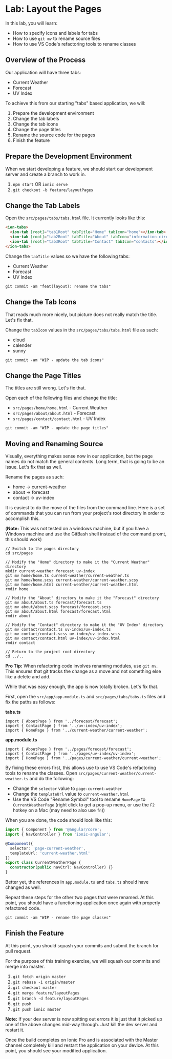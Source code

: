 # Lab: Layout the Pages

In this lab, you will learn:

* How to specify icons and labels for tabs
* How to use `git mv` to rename source files
* How to use VS Code's refactoring tools to rename classes


## Overview of the Process

Our application will have three tabs:

* Current Weather
* Forecast
* UV Index


To achieve this from our starting "tabs" based application, we will:

1. Prepare the development environment
1. Change the tab labels
1. Change the tab icons
1. Change the page titles
1. Rename the source code for the pages
1. Finish the feature

## Prepare the Development Environment

When we start developing a feature, we should start our development server and create a branch to work in.

1. `npm start` OR `ionic serve`
1. `git checkout -b feature/layoutPages`

## Change the Tab Labels

Open the `src/pages/tabs/tabs.html` file. It currently looks like this:

```html
<ion-tabs>
  <ion-tab [root]="tab1Root" tabTitle="Home" tabIcon="home"></ion-tab>
  <ion-tab [root]="tab2Root" tabTitle="About" tabIcon="information-circle"></ion-tab>
  <ion-tab [root]="tab3Root" tabTitle="Contact" tabIcon="contacts"></ion-tab>
</ion-tabs>
```

Change the `tabTitle` values so we have the following tabs:

* Current Weather
* Forecast
* UV Index

`git commit -am "feat(layout): rename the tabs"`


## Change the Tab Icons

That reads much more nicely, but picture does not really match the title. Let's fix that.

Change the `tabIcon` values in the `src/pages/tabs/tabs.html` file as such:

* cloud
* calender
* sunny

`git commit -am "WIP - update the tab icons"`

## Change the Page Titles

The titles are still wrong. Let's fix that.

Open each of the following files and change the title:

* `src/pages/home/home.html` - Current Weather
* `src/pages/about/about.html` - Forecast 
* `src/pages/contact/contact.html` - UV Index 

`git commit -am "WIP - update the page titles"`

## Moving and Renaming Source

Visually, everything makes sense now in our application, but the page names do not match the general contents. Long term, that is going to be an issue. Let's fix that as well.

Rename the pages as such:

* home -> current-weather
* about -> forecast
* contact -> uv-index

It is easiest to do the move of the files from the command line. Here is a set of commands that you can run from your project's root directory in order to accomplish this.

(**Note:** This was not tested on a windows machine, but if you have a Windows machine and use the GitBash shell instead of the command promt, this should work)

```
// Switch to the pages directory
cd src/pages

// Modify the "Home" directory to make it the "Current Weather" directory
mkdir current-weather forecast uv-index
git mv home/home.ts current-weather/current-weather.ts
git mv home/home.scss current-weather/current-weather.scss
git mv home/home.html current-weather/current-weather.html
rmdir home

// Modify the "About" directory to make it the "Forecast" directory
git mv about/about.ts forecast/forecast.ts
git mv about/about.scss forecast/forecast.scss
git mv about/about.html forecast/forecast.html
rmdir about

// Modify the "Contact" directory to make it the "UV Index" directory
git mv contact/contact.ts uv-index/uv-index.ts
git mv contact/contact.scss uv-index/uv-index.scss
git mv contact/contact.html uv-index/uv-index.html
rmdir contact

// Return to the project root directory
cd ../..
```

**Pro Tip:** When refactoring code involves renaming modules, use `git mv`. This ensures that git tracks the change as a move and not something else like a delete and add.

While that was easy enough, the app is now totally broken. Let's fix that.

First, open the `src/app/app.module.ts` and `src/pages/tabs/tabs.ts` files and fix the paths as follows:

**tabs.ts**

```
import { AboutPage } from '../forecast/forecast';
import { ContactPage } from '../uv-index/uv-index';
import { HomePage } from '../current-weather/current-weather';
```

**app.module.ts**

```
import { AboutPage } from '../pages/forecast/forecast';
import { ContactPage } from '../pages/uv-index/uv-index';
import { HomePage } from '../pages/current-weather/current-weather';
```

By fixing these errors first, this allows use to use VS Code's refactoring tools to rename the classes. Open `src/pages/current-weather/current-weather.ts` and do the following:

* Change the `selector` value to `page-current-weather`
* Change the `templateUrl` value to `current-weather.html`
* Use the VS Code "Rename Symbol" tool to rename `HomePage` to `CurrentWeatherPage` (right click to get a pop-up menu, or use the `F2` hotkey on a Mac (may need to also use `fn`))

When you are done, the code should look like this:

```TypeScript
import { Component } from '@angular/core';
import { NavController } from 'ionic-angular';

@Component({
  selector: 'page-current-weather',
  templateUrl: 'current-weather.html'
})
export class CurrentWeatherPage {
  constructor(public navCtrl: NavController) {}
}
```

Better yet, the references in `app.module.ts` and `tabs.ts` should have changed as well.

Repeat these steps for the other two pages that were renamed. At this point, you should have a functioning application once again with properly refactored code.

`git commit -am "WIP - rename the page classes"`

## Finish the Feature

At this point, you should squash your commits and submit the branch for pull request.

For the purpose of this training exercise, we will squash our commits and merge into master.

1. `git fetch origin master`
1. `git rebase -i origin/master`
1. `git checkout master`
1. `git merge feature/layoutPages`
1. `git branch -d feature/layoutPages`
1. `git push`
1. `git push ionic master`

**Note:** If your dev server is now spitting out errors it is just that it picked up one of the above changes mid-way through. Just kill the dev server and restart it.

Once the build completes on Ionic Pro and is associated with the Master channel completely kill and restart the application on your device. At this point, you should see your modified application.